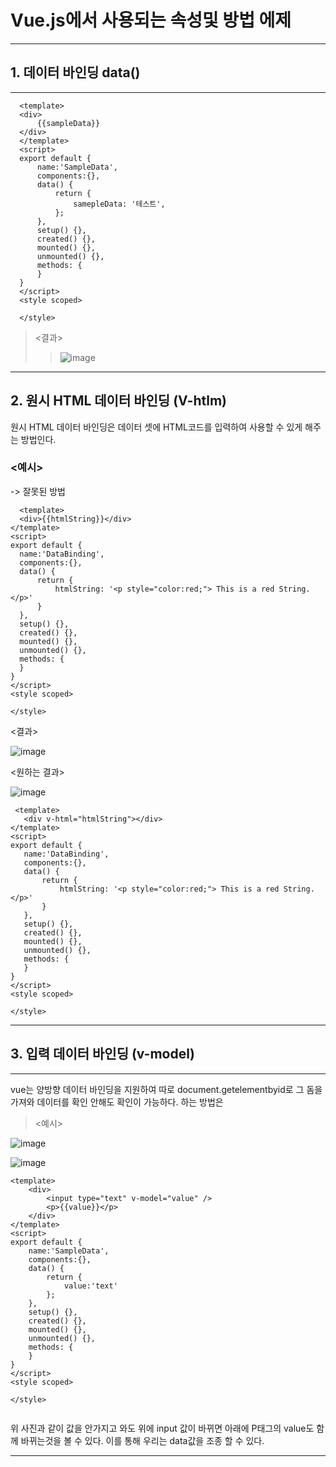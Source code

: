 # Vue.js에서 사용되는 속성및 방법 에제
-----
  ## 1. 데이터 바인딩 data()
-----  
  ```
    <template>
    <div>
        {{sampleData}}
    </div> 
    </template>
    <script>
    export default {
        name:'SampleData',
        components:{},
        data() {
            return {
                samepleData: '테스트',
            };
        },
        setup() {},
        created() {},
        mounted() {},
        unmounted() {},
        methods: {
        }
    }
    </script>
    <style scoped>

    </style>
  ```
  > <결과>
  >> ![image](https://user-images.githubusercontent.com/85658845/173479190-610fe7ec-ab02-469f-86a4-382a4d43ec74.png)
  -----
  ## 2. 원시 HTML 데이터 바인딩 (V-htlm)
  원시 HTML 데이터 바인딩은 데이터 셋에 HTML코드를 입력하여 사용할 수 있게 해주는 방법인다.
  ### <예시>
  -> 잘못된 방법
  ```
    <template> 
    <div>{{htmlString}}</div>
</template>
<script>
export default {
    name:'DataBinding',
    components:{},
    data() {
        return {
            htmlString: '<p style="color:red;"> This is a red String.</p>'
        }
    },
    setup() {},
    created() {},
    mounted() {},
    unmounted() {},
    methods: {
    }
}
</script>
<style scoped> 

</style>
  ```
  <결과>
 
 ![image](https://user-images.githubusercontent.com/85658845/173479976-b96bf1cf-9cc3-4932-9b2b-39310c81add0.png)
 
 <원하는 결과>
 
 ![image](https://user-images.githubusercontent.com/85658845/173480087-156261bf-f429-4165-9851-cb32a1281d67.png)
 
 ```
  <template> 
    <div v-html="htmlString"></div>
</template>
<script>
export default {
    name:'DataBinding',
    components:{},
    data() {
        return {
            htmlString: '<p style="color:red;"> This is a red String.</p>'
        }
    },
    setup() {},
    created() {},
    mounted() {},
    unmounted() {},
    methods: {
    }
}
</script>
<style scoped> 

</style>
 ```
-----

## 3. 입력 데이터 바인딩 (v-model)

-----
vue는 양방향 데이터 바인딩을 지원하여 따로 document.getelementbyid로 그 돔을 가져와 데이터를 확인 안해도 확인이 가능하다.
하는 방법은
> <예시>

![image](https://user-images.githubusercontent.com/85658845/173485643-6e3a8e71-f5ba-47a1-8255-7be20613d77c.png)

![image](https://user-images.githubusercontent.com/85658845/173485665-58339333-6803-4889-b292-ed5516565c6f.png)


```
<template>
    <div>
        <input type="text" v-model="value" />
        <p>{{value}}</p>
    </div> 
</template>
<script>
export default {
    name:'SampleData',
    components:{},
    data() {
        return {
            value:'text'
        };
    },
    setup() {},
    created() {},
    mounted() {},
    unmounted() {},
    methods: {
    }
}
</script>
<style scoped>

</style>
  
```

위 사진과 같이 값을 안가지고 와도 위에 input 값이 바뀌면 아래에 P태그의 value도 함께 바뀌는것을 볼 수 있다.
이를 통해 우리는 data값을 조종 할 수 있다.

-----


  
  
  
